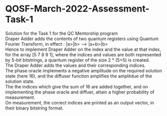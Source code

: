 # QOSF-March-2022-Assessment-Task-1
Solution for the Task 1 for the QC Mentorship program \
Draper Adder adds the contents of two quantum registers using Quantum Fourier Transform, in effect : |a>|b> --> |a+b>|b> \
Hence to implement Draper Adder on the index and the value at that index, for the array [5 7 8 9 1], where the indices and values are both represented by 5-bit bitstrings, a quantum register of the size 2 * (5+5) is created. \
The Draper Adder adds the values and their corresponding indices. \
The phase oracle implements a negative amplitude on the required solution state (here 16), and the diffuser function amplifies the amplitdue of the solution state. \
The the indices which give the sum of 16 are added together, and on implementing the phase oracle and diffuer, attain a higher probability of measurement. \
On measurement, the correct indices are printed as an output vector, in their binary bitstring format.
